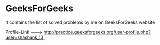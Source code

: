 # GeeksForGeeks


It contains the list of solved problems by me on GeeksForGeeks website

Profile-Link --->  http://practice.geeksforgeeks.org/user-profile.php?user=shashank_13_